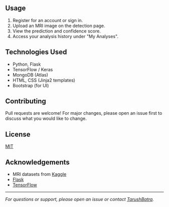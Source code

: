 
## Usage

1. Register for an account or sign in.
2. Upload an MRI image on the detection page.
3. View the prediction and confidence score.
4. Access your analysis history under "My Analyses".

## Technologies Used

- Python, Flask
- TensorFlow / Keras
- MongoDB (Atlas)
- HTML, CSS (Jinja2 templates)
- Bootstrap (for UI)

## Contributing

Pull requests are welcome! For major changes, please open an issue first to discuss what you would like to change.

## License

[MIT](LICENSE)

## Acknowledgements

- MRI datasets from [Kaggle](https://www.kaggle.com/datasets)
- [Flask](https://flask.palletsprojects.com/)
- [TensorFlow](https://www.tensorflow.org/)

---

*For questions or support, please open an issue or contact [TarushBatra](https://github.com/TarushBatra).*

